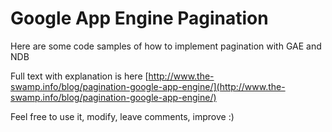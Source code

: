 # Google App Engine Pagination

Here are some code samples of how to implement pagination with GAE and NDB

Full text with explanation is here [http://www.the-swamp.info/blog/pagination-google-app-engine/](http://www.the-swamp.info/blog/pagination-google-app-engine/) 

Feel free to use it, modify, leave comments, improve :)

